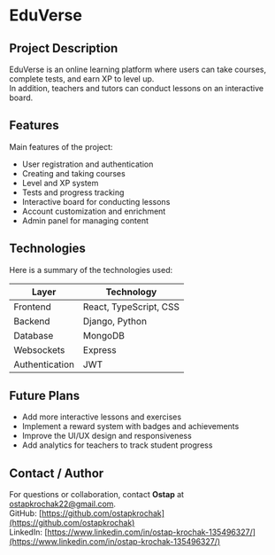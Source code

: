 # EduVerse

## Project Description
EduVerse is an online learning platform where users can take courses, complete tests, and earn XP to level up.  
In addition, teachers and tutors can conduct lessons on an interactive board.

## Features
Main features of the project:

- User registration and authentication
- Creating and taking courses
- Level and XP system
- Tests and progress tracking
- Interactive board for conducting lessons
- Account customization and enrichment
- Admin panel for managing content

## Technologies
Here is a summary of the technologies used:

| Layer        | Technology         |
|-------------|------------------|
| Frontend    | React, TypeScript, CSS |
| Backend     | Django, Python    |
| Database    | MongoDB           |
| Websockets  | Express           |
| Authentication | JWT            |

## Future Plans
- Add more interactive lessons and exercises
- Implement a reward system with badges and achievements
- Improve the UI/UX design and responsiveness
- Add analytics for teachers to track student progress

## Contact / Author
For questions or collaboration, contact **Ostap** at ostapkrochak22@gmail.com.  
GitHub: [https://github.com/ostapkrochak](https://github.com/ostapkrochak)  
LinkedIn: [https://www.linkedin.com/in/ostap-krochak-135496327/](https://www.linkedin.com/in/ostap-krochak-135496327/)

